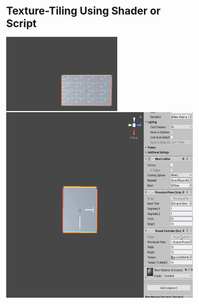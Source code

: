 # Texture-Tiling Using Shader or Script

<img src="./Texture Tilling.gif" height="200" width="300" >


<img src="./Ground Generator.gif" height="500" width="800" >


